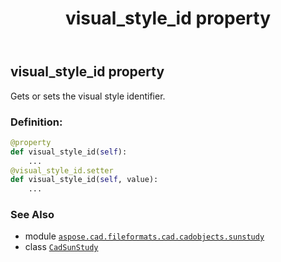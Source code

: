 ﻿---
title: visual_style_id property
second_title: Aspose.CAD for Python via .NET API References
description: 
type: docs
weight: 440
url: /python-net/aspose.cad.fileformats.cad.cadobjects.sunstudy/cadsunstudy/visual_style_id/
is_root: false
---

## visual_style_id property


Gets or sets the visual style identifier.
### Definition:
```python
@property
def visual_style_id(self):
    ...
@visual_style_id.setter
def visual_style_id(self, value):
    ...
```

### See Also
* module [`aspose.cad.fileformats.cad.cadobjects.sunstudy`](../../)
* class [`CadSunStudy`](/cad/python-net/aspose.cad.fileformats.cad.cadobjects.sunstudy/cadsunstudy)
